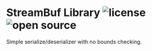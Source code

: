 # StreamBuf Library ![license](https://img.shields.io/badge/license-MIT-green) ![open source](https://badgen.net/badge/open/source/blue?icon=github)

Simple serialize/deserializer with no bounds checking.

